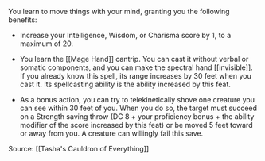 You learn to move things with your mind, granting you the following benefits:

-   Increase your Intelligence, Wisdom, or Charisma score by 1, to a maximum of 20.

-   You learn the [[Mage Hand]] cantrip. You can cast it without verbal or somatic components, and you can make the spectral hand [[invisible]]. If you already know this spell, its range increases by 30 feet when you cast it. Its spellcasting ability is the ability increased by this feat.

-   As a bonus action, you can try to telekinetically shove one creature you can see within 30 feet of you. When you do so, the target must succeed on a Strength saving throw (DC 8 + your proficiency bonus + the ability modifier of the score increased by this feat) or be moved 5 feet toward or away from you. A creature can willingly fail this save.

Source: [[Tasha's Cauldron of Everything]]